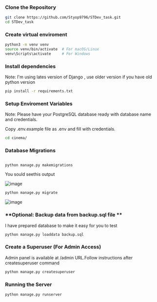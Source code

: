 ### Clone the Repository
```sh
git clone https://github.com/Styop9796/STDev_task.git
cd STDev_task
```

### **Create virtual enviroment**
```sh
python3 -m venv venv
source venv/bin/activate  # For macOS/Linux
venv\Scripts\activate     # For Windows
```

### **Install dependencies**
Note: I'm using lates version of Django , use older version if you have old python version  
```sh
pip install -r requirements.txt
```

### **Setup Enviroment Variables**
Note: Please have your PostgreSQL database ready with database name and credentials.

Copy .env.example file as .env and fill with credentials.

```sh
cd cinema/
```

### **Database Migrations**
```sh

python manage.py makemigrations
```
You sould seethis output

![image](https://github.com/user-attachments/assets/642544af-d0f1-4904-8917-4c3e21196f35)


```sh
python manage.py migrate
```
![image](https://github.com/user-attachments/assets/ec767820-f8ed-4ed3-839d-8d0421939fb1)


### **Optional: Backup data from backup.sql file **
I have prepared database to make it easy for you to test

```sh
python manage.py loaddata backup.sql
```

### **Create a Superuser (For Admin Access)**
Admin panel is available at /admin URL.Follow instructions after createsuperuser command

```sh
python manage.py createsuperuser

```

### **Running the Server**
```sh
python manage.py runserver
```

